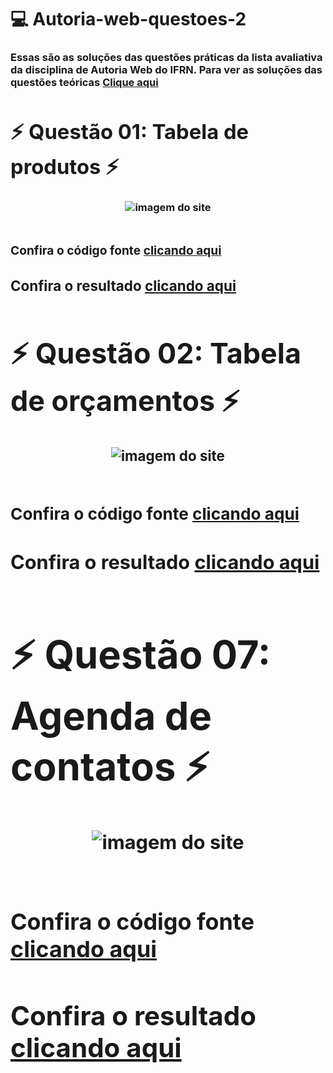 # 💻 Autoria-web-questoes-2
<h3>Essas são as soluções das questões práticas da lista avaliativa da disciplina de Autoria Web do IFRN. Para ver as soluções das questões teóricas
<a href="https://docs.google.com/document/d/13ibLf9tFZCUvPcx9lKiU09dvtIhPfZj4b1L8QyoZQ2I/edit?usp=sharing">Clique aqui<a/><h3/>

# ⚡ Questão 01: Tabela de produtos ⚡

<div align="center">
 <img src="https://user-images.githubusercontent.com/79426395/204105563-85d5d6d0-a9ba-4351-a35c-6a6bd3c7132c.png" alt="imagem do site"> 
</div>

</br>

<h3>Confira o código fonte <a href="https://github.com/Vinnh/Autoria-web-questoes-2/tree/main/Q01%20Tabela%20de%20produtos">clicando aqui<a/><h3/>
<h3>Confira o resultado <a href="https://compra-aqui.netlify.app/">clicando aqui<a/><h3/>

# ⚡ Questão 02: Tabela de orçamentos ⚡

<div align="center">
 <img src="https://user-images.githubusercontent.com/79426395/204106332-07c6c682-7b76-44bc-b630-ff124650edf5.png" alt="imagem do site"> 
</div>

</br>

<h3>Confira o código fonte <a href="https://github.com/Vinnh/Autoria-web-questoes-2/tree/main/Q03%20Tabela%20de%20or%C3%A7amento">clicando aqui<a/><h3/>
<h3>Confira o resultado <a href="https://gerenciamento-costrutor.netlify.app">clicando aqui<a/><h3/>

# ⚡ Questão 07: Agenda de contatos ⚡

<div align="center">
 <img src="https://user-images.githubusercontent.com/79426395/204107956-e6e1ee55-16e1-4e1b-bf59-5c63c6422279.png" alt="imagem do site"> 
</div>

</br>

<h3>Confira o código fonte <a href="https://github.com/Vinnh/Autoria-web-questoes-2/tree/main/Q07%20Agenda%20de%20contatos">clicando aqui<a/><h3/>
<h3>Confira o resultado <a href="https://agenda-de-contatos.netlify.app/">clicando aqui<a/><h3/>


